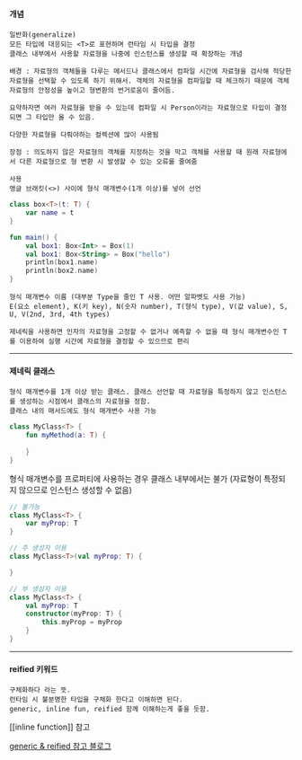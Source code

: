 #### 개념
	일반화(generalize)
	모든 타입에 대응되는 <T>로 표현하며 런타임 시 타입을 결정
	클래스 내부에서 사용할 자료형을 나중에 인스턴스를 생성할 때 확장하는 개념
	
	배경 : 자료형의 객체들을 다루는 메서드나 클래스에서 컴파일 시간에 자료형을 검사해 적당한 자료형을 선택할 수 있도록 하기 위해서. 객체의 자료형을 컴파일할 때 체크하기 때문에 객체 자료형의 안정성을 높이고 형변환의 번거로움이 줄어듬.
	
	요약하자면 여러 자료형을 받을 수 있는데 컴파일 시 Person이라는 자료형으로 타입이 결정되면 그 타입만 올 수 있음.

	다양한 자료형을 다뤄야하는 컬렉션에 많이 사용됨

	장점 : 의도하지 않은 자료형의 객체를 지정하는 것을 막고 객체를 사용할 때 원래 자료형에서 다른 자료형으로 형 변환 시 발생할 수 있는 오류를 줄여줌

	사용
	앵글 브래킷(<>) 사이에 형식 매개변수(1개 이상)를 넣어 선언

```kotlin
class box<T>(t: T) {
	var name = t
}

fun main() {
	val box1: Box<Int> = Box(1)
	val box1: Box<String> = Box("hello")
	println(box1.name)
	println(box2.name)
}
```

	형식 매개변수 이름 (대부분 Type을 줄인 T 사용. 어떤 알파벳도 사용 가능)
	E(요소 element), K(키 key), N(숫자 number), T(형식 type), V(값 value), S, U, V(2nd, 3rd, 4th types)

	제네릭을 사용하면 인자의 자료형을 고정할 수 없거나 예측할 수 없을 때 형식 매개변수인 T를 이용하여 실행 시간에 자료형을 결정할 수 있으므로 편리

- - -

#### 제네릭 클래스
	형식 매개변수를 1개 이상 받는 클래스. 클래스 선언할 때 자료형을 특정하지 않고 인스턴스를 생성하는 시점에서 클래스의 자료형을 정함.
	클래스 내의 매서드에도 형식 매개변수 사용 가능

```kotlin
class MyClass<T> {
	fun myMethod(a: T) {
		
	}
}
```

형식 매개변수를 프로퍼티에 사용하는 경우 클래스 내부에서는 불가 
(자료형이 특정되지 않으므로 인스턴스 생성할 수 없음)

```kotlin
// 불가능
class MyClass<T> {
	var myProp: T
}

// 주 생성자 이용
class MyClass<T>(val myProp: T) {

}

// 부 생성자 이용
class MyClass<T> {
	val myProp: T
	constructor(myProp: T) {
		this.myProp = myProp
	}
}

```



- - -
#### reified 키워드
	구체화하다 라는 뜻.
	런타임 시 불분명한 타입을 구체화 한다고 이해하면 된다.
	generic, inline fun, reified 함께 이해하는게 좋을 듯함. 
[[inline function]] 참고

[generic & reified 참고 블로그](https://jaeyeong951.medium.com/kotlin-generic-%ED%83%80%EC%9E%85-reified-1726e9a23d40)